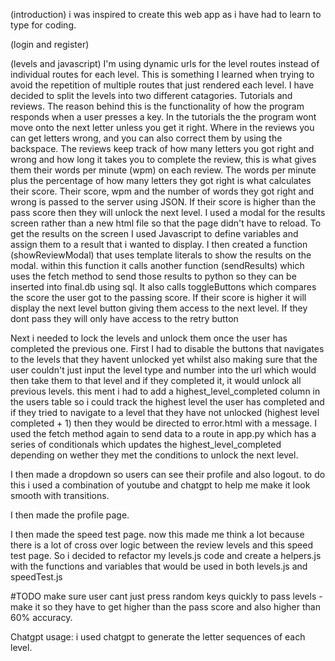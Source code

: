 (introduction) i was inspired to create this web app as i have had to learn to type for coding.

(login and register)

(levels and javascript)
I'm using dynamic urls for the level routes instead of individual routes for each level. This is something I learned when trying to avoid the repetition of multiple routes that just rendered each level.
I have decided to split the levels into two different catagories. Tutorials and reviews. The reason behind this is the functionality of how the program responds when a user presses a key. In the tutorials the the program wont move onto the next letter unless you get it right. Where in the reviews you can get letters wrong, and you can also correct them by using the backspace. The reviews keep track of how many letters you got right and wrong and how long it takes you to complete the review, this is what gives them their words per minute (wpm) on each review. The words per minute plus the percentage of how many letters they got right is what calculates their score. Their score, wpm and the number of words they got right and wrong is passed to the server using JSON. If their score is higher than the pass score then they will unlock the next level.
I used a modal for the results screen rather than a new html file so that the page didn't have to reload. To get the results on the screen I used Javascript to define variables and assign them to a result that i wanted to display. I then created a function (showReviewModal) that uses template literals to show the results on the modal. within this function it calls another function (sendResults) which uses the fetch method to send those results to python so they can be inserted into final.db using sql. It also calls toggleButtons which compares the score the user got to the passing score. If their score is higher it will display the next level button giving them access to the next level. If they dont pass they will only have access to the retry button

Next i needed to lock the levels and unlock them once the user has completed the previous one. First I had to disable the buttons that navigates to the levels that they havent unlocked yet whilst also making sure that the user couldn't just input the level type and number into the url which would then take them to that level and if they completed it, it would unlock all previous levels. this ment i had to add a highest_level_completed column in the users table so i could track the highest level the user has completed and if they tried to navigate to a level that they have not unlocked (highest level completed + 1) then they would be directed to error.html with a message. I used the fetch method again to send data to a route in app.py which has a series of conditionals which updates the highest_level_completed depending on wether they met the conditions to unlock the next level.

I then made a dropdown so users can see their profile and also logout. to do this i used a combination of youtube and chatgpt to help me make it look smooth with transitions.

I then made the profile page. 


I then made the speed test page. now this made me think a lot because there is a lot of cross over logic between the review levels and this speed test page. So i decided to refactor my levels.js code and create a helpers.js with the functions and variables that would be used in both levels.js and speedTest.js 


#TODO make sure user cant just press random keys quickly to pass levels - make it so they have to get higher than the pass score and also higher than 60% accuracy.

Chatgpt usage: i used chatgpt to generate the letter sequences of each level.